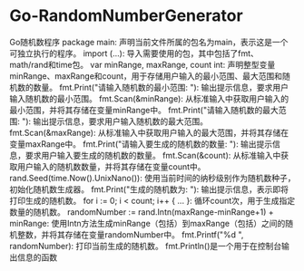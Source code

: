 # Go-RandomNumberGenerator
Go随机数程序
package main: 声明当前文件所属的包名为main，表示这是一个可独立执行的程序。
import (...): 导入需要使用的包，其中包括了fmt、math/rand和time包。
var minRange, maxRange, count int: 声明整型变量minRange、maxRange和count，用于存储用户输入的最小范围、最大范围和随机数的数量。
fmt.Print("请输入随机数的最小范围: "): 输出提示信息，要求用户输入随机数的最小范围。
fmt.Scan(&minRange): 从标准输入中获取用户输入的最小范围，并将其存储在变量minRange中。
fmt.Print("请输入随机数的最大范围: "): 输出提示信息，要求用户输入随机数的最大范围。
fmt.Scan(&maxRange): 从标准输入中获取用户输入的最大范围，并将其存储在变量maxRange中。
fmt.Print("请输入要生成的随机数的数量: "): 输出提示信息，要求用户输入要生成的随机数的数量。
fmt.Scan(&count): 从标准输入中获取用户输入的随机数数量，并将其存储在变量count中。
rand.Seed(time.Now().UnixNano()): 使用当前时间的纳秒级别作为随机数种子，初始化随机数生成器。
fmt.Print("生成的随机数为: "): 输出提示信息，表示即将打印生成的随机数。
for i := 0; i < count; i++ { ... }: 循环count次，用于生成指定数量的随机数。
randomNumber := rand.Intn(maxRange-minRange+1) + minRange: 使用Intn方法生成minRange（包括）到maxRange（包括）之间的随机整数，并将其存储在变量randomNumber中。
fmt.Printf("%d ", randomNumber): 打印当前生成的随机数。
fmt.Println()是一个用于在控制台输出信息的函数
